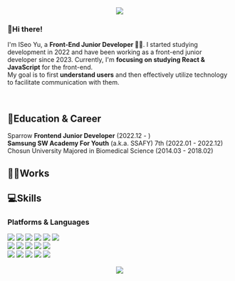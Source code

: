 <!--
**yuEseo/yuEseo** is a ✨ _special_ ✨ repository because its `README.md` (this file) appears on your GitHub profile.

Here are some ideas to get you started:

- 🔭 I’m currently working on ...
- 🌱 I’m currently learning ...
- 👯 I’m looking to collaborate on ...
- 🤔 I’m looking for help with ...
- 💬 Ask me about ...
- 📫 How to reach me: ...
- 😄 Pronouns: ...
- ⚡ Fun fact: ...
-->

<div>
<div align="center">
<img src="https://capsule-render.vercel.app/api?type=waving&color=0:4282f4,100:f3e5f4&height=260&section=header&text=Welcome%20to%20I%20Seo's%20GitHub😊&fontSize=40&fontColor=ffffff&fontAlign=65" />
</div>
<div>
<h3>👋Hi there!</h3>
<p>I'm ISeo Yu, a <b>Front-End Junior Developer 👩‍💻</b>. I started studying development in 2022 and have been working as a front-end junior developer since 2023. Currently, I'm <b>focusing on studying React & JavaScript</b> for the front-end.<br/>  
My goal is to first <b>understand users</b> and then effectively utilize technology to facilitate communication with them.</b>
</p>
<br />
<h2>🌱Education & Career</h2>
Sparrow <b>Frontend Junior Developer</b> (2022.12 - )<br/>
<b>Samsung SW Academy For Youth</b> (a.k.a. SSAFY) 7th (2022.01 - 2022.12) <br/>
Chosun University Majored in Biomedical Science (2014.03 - 2018.02) 

<h2>👩‍💻Works</h2>


<h2>💻Skills</h2>
<h3>Platforms & Languages</h3>

<img src="https://img.shields.io/badge/JavaScript-F7DF1E?style=for-the-badge&logo=JavaScript&logoColor=white"/>
<img src="https://img.shields.io/badge/Next.js-000000?style=for-the-badge&logo=Next.js&logoColor=white"/>
<img src="https://img.shields.io/badge/React.js-61DAFB?style=for-the-badge&logo=React&logoColor=white"/>
<img src="https://img.shields.io/badge/styled components-DB7093?style=for-the-badge&logo=styled-components&logoColor=white"/>  
<img src="https://img.shields.io/badge/HTML5-E34F26?style=for-the-badge&logo=HTML5&logoColor=white"/>
<img src="https://img.shields.io/badge/CSS3-1572B6?style=for-the-badge&logo=CSS3&logoColor=white"/>
<br/>

<img src="https://img.shields.io/badge/electron-%2347848F.svg?&style=for-the-badge&logo=electron&logoColor=white" />
<img src="https://img.shields.io/badge/redux-%23764ABC.svg?&style=for-the-badge&logo=redux&logoColor=white" />
<img src="https://img.shields.io/badge/testing%20library-%23E33332.svg?&style=for-the-badge&logo=testing%20library&logoColor=white" />
<img src="https://img.shields.io/badge/jest-%23C21325.svg?&style=for-the-badge&logo=jest&logoColor=white" />
<img src="https://img.shields.io/badge/Postman-FF6C37?style=for-the-badge&logo=postman&logoColor=white">
<br/>

<img src="https://img.shields.io/badge/VSCode-007ACC?style=for-the-badge&logo=visualstudiocode&logoColor=ffffff"/>
<img src="https://img.shields.io/badge/Jira-0052CC?style=for-the-badge&logo=jira&logoColor=white"/>
<img src="https://img.shields.io/badge/Git-F05032?style=for-the-badge&logo=git&logoColor=white">
<img src="https://img.shields.io/badge/Notion-000000?style=for-the-badge&logo=notion&logoColor=white"/>
<img src="https://img.shields.io/badge/Figma-F24E1E?style=for-the-badge&logo=figma&logoColor=white"/>



</a>
<br />

<!-- <h4>✨My Github Stats</h4>
<img src="https://github-readme-stats.vercel.app/api?username=yuiseo&show_icons=true&theme=tokyonight"/> -->
<br />
</div>
<div align="center">
<img src="https://capsule-render.vercel.app/api?type=waving&color=20:b0c4de,100:f3e5f4&height=200&reversal=true&section=footer" />
</div>
